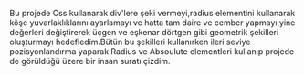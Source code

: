 Bu projede Css kullanarak div'lere şeki vermeyi,radius elementini kullanarak köşe yuvarlaklıklarını ayarlamayı ve hatta tam daire ve cember yapmayı,yine değerleri değiştirerek üçgen ve eşkenar dörtgen gibi geometrik şekilleri oluşturmayı hedefledim.Bütün bu şekilleri kullanırken ileri seviye pozisyonlandırma yaparak Radius ve Absoulute elementleri kullanıp projede de görüldüğü üzere bir insan suratı çizdim.